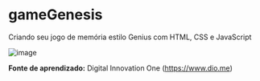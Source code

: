# gameGenesis

Criando seu jogo de memória estilo Genius com HTML, CSS e JavaScript

![image](https://user-images.githubusercontent.com/84425568/181908099-5ad1e313-f156-4ac2-946c-8798078393b2.png)


**Fonte de aprendizado:** Digital Innovation One (https://www.dio.me)
